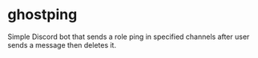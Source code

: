 # ghostping
Simple Discord bot that sends a role ping in specified channels after user sends a message then deletes it.
